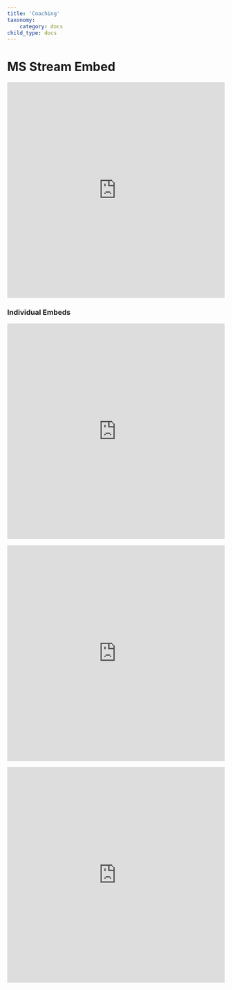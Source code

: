 ```yaml
---
title: 'Coaching'
taxonomy:
    category: docs
child_type: docs
---
```


# MS Stream Embed


<p><iframe scrolling="no" style="border: 0px #ffffff none;" src="https://web.microsoftstream.com/embed/channel/abad9d5b-c522-4f41-830f-76d46d9c6620?sort=trending" allowfullscreen="allowfullscreen" width="100%" height="500"></iframe></p>

### Individual Embeds

<p><iframe scrolling="no" style="border: 0px #ffffff none;" src="https://web.microsoftstream.com/video/93cb942a-253c-4865-8b8d-e7c483ecacfb" allowfullscreen="allowfullscreen" width="100%" height="500"></iframe></p>

<p><iframe scrolling="no" style="border: 0px #ffffff none;" src="https://web.microsoftstream.com/video/d09b6e6d-a05a-4879-92b7-928f09d89eea" allowfullscreen="allowfullscreen" width="100%" height="500"></iframe></p>

<p><iframe scrolling="no" style="border: 0px #ffffff none;" src="https://web.microsoftstream.com/video/9c446d92-817d-45bc-9b14-d9aceef4e37a" allowfullscreen="allowfullscreen" width="100%" height="500"></iframe></p>

